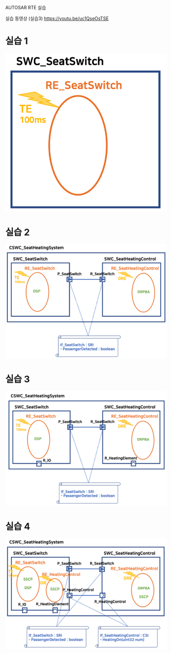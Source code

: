 AUTOSAR RTE 실습

실습 동영상 (실습3) https://youtu.be/uc1QseOsTSE

# 실습 1

![실습1](./exercise1.png)

# 실습 2

![실습2](./exercise2.png)


# 실습 3

![실습3](./exercise3.png)

# 실습 4

![실습4](./exercise4.png)
